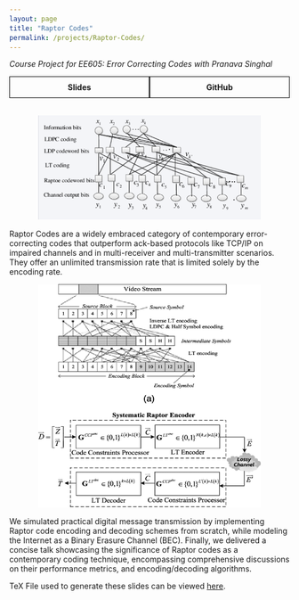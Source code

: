 ```yaml
---
layout: page
title: "Raptor Codes"
permalink: /projects/Raptor-Codes/
---
```

_Course Project for EE605: Error Correcting Codes with Pranava Singhal_  

<div style="display: flex;">
    <a href="/assets/pdf/Raptor_Codes.pdf" style="flex: 1; padding: 10px; border: 1px solid #000; text-align: center; text-decoration: none;">
        <div style="font-weight: bold;">Slides</div>
    </a>
    <a href="https://github.com/Vansh28Kapoor/Raptor-Codes" style="flex: 1; padding: 10px; border: 1px solid #000; text-align: center; text-decoration: none;">
        <div style="font-weight: bold;">GitHub</div>
    </a>
</div>

<br>
<p align="center">
    <img width="400" src="/img/Raptor.png">
</p>


Raptor Codes are a widely embraced category of contemporary error-correcting codes that outperform ack-based protocols like TCP/IP on impaired channels and in multi-receiver and multi-transmitter scenarios. They offer an unlimited transmission rate that is limited solely by the encoding rate.

<p align="center">
    <img width="400" height="400" src="/assets/img/Raptor_2.png">
</p>

We simulated practical digital message transmission by implementing Raptor code encoding and decoding schemes from scratch, while modeling the Internet as a Binary Erasure Channel (BEC). Finally, we delivered a concise talk showcasing the significance of Raptor codes as a contemporary coding technique, encompassing comprehensive discussions on their performance metrics, and encoding/decoding algorithms.   

TeX File used to generate these slides can be viewed [here](https://github.com/Vansh28Kapoor/Raptor-Codes/tree/main/TeX).

